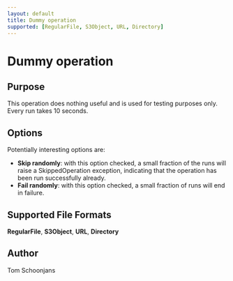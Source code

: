 ```yaml
---
layout: default
title: Dummy operation
supported: [RegularFile, S3Object, URL, Directory]
---
```


# Dummy operation

## Purpose

This operation does nothing useful and is used for testing purposes only.
Every run takes 10 seconds.

## Options

Potentially interesting options are:

* <b>Skip randomly</b>: with this option checked, a small fraction of the runs will raise a SkippedOperation exception, indicating that the operation has been run successfully already.
* <b>Fail randomly</b>: with this option checked, a small fraction of runs will end in failure.

## Supported File Formats

<b>RegularFile</b>, <b>S3Object</b>, <b>URL</b>, <b>Directory</b>

## Author

Tom Schoonjans